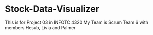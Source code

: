 # Stock-Data-Visualizer
This is for Project 03 in INFOTC 4320
My Team is Scrum Team 6 with members Hesub, Livia and Palmer
